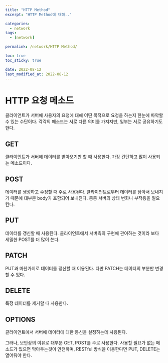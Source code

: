 ```yaml
---
title: "HTTP Method"
excerpt: "HTTP Method에 대해.."

categories:
  - network
tags:
  - [network]

permalink: /network/HTTP Method/

toc: true
toc_sticky: true

date: 2022-08-12
last_modified_at: 2022-08-12
---
```


# HTTP 요청 메소드
클라이언트가 서버에 사용자의 요청에 대해 어떤 목적으로 요청을 하는지 한눈에 파악할 수 있는 수단이다. 각각의 메소드는 서로 다른 의미를 가지지만, 일부는 서로 공유하기도 한다. 

## GET
클라이언트가 서버에 데이터를 받아오기만 할 때 사용한다.
가장 간단하고 많이 사용되는 메소드이다.

## POST
데이터를 생성하고 수정할 때 주로 사용된다.
클라이언트로부터 데이터를 담아서 보내지기 때문에 대부분 body가 포함되어 보내진다.
종종 서버의 상태 변화나 부작용을 일으킨다.

## PUT
데이터를 갱신할 때 사용된다. 
클라이언트에서 서버측의 구현에 관여하는 것이라 보다 세밀한 POST를 더 많이 쓴다.

## PATCH
PUT과 마찬가지로 데이터를 갱신할 때 이용된다. 
다만 PATCH는 데이터의 부분만 변경할 수 있다.

## DELETE
특정 데이터를 제거할 때 사용한다.

## OPTIONS
클라이언트에서 서버에 데이터에 대한 통신을 설정하는데 사용된다.



그러나, 보안상의 이유로 대부분 GET, POST를 주로 사용한다. 사용할 필요가 없는
메소드가 있으면 막아두는것이 안전하며, RESTful 방식을 이용한다면 PUT, DELETE는 열어둬야 한다.

